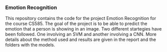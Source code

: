 ### Emotion Recognition


This repository contains the code for the project Emotion Recognition for the course CS585.
The goal of the project is to be able to predict the emotion that a person is showing in an image.
Two different startegies have been followed. One involving an SVM and another involving a CNN. 
More details about the method used and results are given in the report and the folders with the models. 